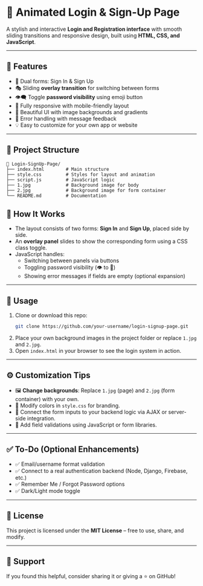 # 🔐 Animated Login & Sign-Up Page

A stylish and interactive **Login and Registration interface** with smooth sliding transitions and responsive design, built using **HTML, CSS, and JavaScript**.

---

## 🌟 Features

- 👥 Dual forms: Sign In & Sign Up
- 🎭 Sliding **overlay transition** for switching between forms
- 👁️‍🗨️ Toggle **password visibility** using emoji button
- 📱 Fully responsive with mobile-friendly layout
- 🎨 Beautiful UI with image backgrounds and gradients
- 🧼 Error handling with message feedback
- 💡 Easy to customize for your own app or website

---

## 📂 Project Structure

```
📁 Login-SignUp-Page/
├── index.html        # Main structure
├── style.css         # Styles for layout and animation
├── script.js         # JavaScript logic
├── 1.jpg             # Background image for body
├── 2.jpg             # Background image for form container
└── README.md         # Documentation

```

## 🧠 How It Works

- The layout consists of two forms: **Sign In** and **Sign Up**, placed side by side.
- An **overlay panel** slides to show the corresponding form using a CSS class toggle.
- JavaScript handles:
  - Switching between panels via buttons
  - Toggling password visibility (👁️ to 🙈)
  - Showing error messages if fields are empty (optional expansion)

---

## 🔧 Usage

1. Clone or download this repo:
   ```bash
   git clone https://github.com/your-username/login-signup-page.git
   ```
2. Place your own background images in the project folder or replace `1.jpg` and `2.jpg`.
3. Open `index.html` in your browser to see the login system in action.

---

## ⚙️ Customization Tips

- 🖼️ **Change backgrounds**: Replace `1.jpg` (page) and `2.jpg` (form container) with your own.
- 🎨 Modify colors in `style.css` for branding.
- 🔐 Connect the form inputs to your backend logic via AJAX or server-side integration.
- 💬 Add field validations using JavaScript or form libraries.

---

## ✅ To-Do (Optional Enhancements)

- ✅ Email/username format validation
- ✅ Connect to a real authentication backend (Node, Django, Firebase, etc.)
- ✅ Remember Me / Forgot Password options
- ✅ Dark/Light mode toggle

---

## 📝 License

This project is licensed under the **MIT License** – free to use, share, and modify.

---

## 🙌 Support

If you found this helpful, consider sharing it or giving a ⭐ on GitHub!

